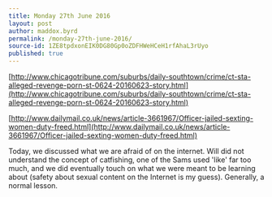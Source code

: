 ```yaml
---
title: Monday 27th June 2016
layout: post
author: maddox.byrd
permalink: /monday-27th-june-2016/
source-id: 1ZE8tpdxonEIK0DG80Gp0oZDFHWeHCeH1rfAhaL3rUyo
published: true
---
```

[http://www.chicagotribune.com/suburbs/daily-southtown/crime/ct-sta-alleged-revenge-porn-st-0624-20160623-story.html](http://www.chicagotribune.com/suburbs/daily-southtown/crime/ct-sta-alleged-revenge-porn-st-0624-20160623-story.html)

[http://www.dailymail.co.uk/news/article-3661967/Officer-jailed-sexting-women-duty-freed.html](http://www.dailymail.co.uk/news/article-3661967/Officer-jailed-sexting-women-duty-freed.html)

Today, we discussed what we are afraid of on the internet. Will did not understand the concept of catfishing, one of the Sams used 'like' far too much, and we did eventually touch on what we were meant to be learning about (safety about sexual content on the Internet is my guess). Generally, a normal lesson.

